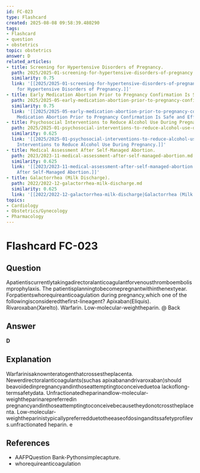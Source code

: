 ```yaml
---
id: FC-023
type: Flashcard
created: 2025-08-08 09:58:39.480290
tags:
- Flashcard
- question
- obstetrics
topic: obstetrics
answer: D
related_articles:
- title: Screening for Hypertensive Disorders of Pregnancy.
  path: 2025/2025-01-screening-for-hypertensive-disorders-of-pregnancy.md
  similarity: 0.75
  link: '[[2025/2025-01-screening-for-hypertensive-disorders-of-pregnancy|Screening
    for Hypertensive Disorders of Pregnancy.]]'
- title: Early Medication Abortion Prior to Pregnancy Confirmation Is Safe and Effective.
  path: 2025/2025-05-early-medication-abortion-prior-to-pregnancy-confirmation-is.md
  similarity: 0.75
  link: '[[2025/2025-05-early-medication-abortion-prior-to-pregnancy-confirmation-is|Early
    Medication Abortion Prior to Pregnancy Confirmation Is Safe and Effective.]]'
- title: Psychosocial Interventions to Reduce Alcohol Use During Pregnancy.
  path: 2025/2025-01-psychosocial-interventions-to-reduce-alcohol-use-during-preg.md
  similarity: 0.625
  link: '[[2025/2025-01-psychosocial-interventions-to-reduce-alcohol-use-during-preg|Psychosocial
    Interventions to Reduce Alcohol Use During Pregnancy.]]'
- title: Medical Assessment After Self-Managed Abortion.
  path: 2023/2023-11-medical-assessment-after-self-managed-abortion.md
  similarity: 0.625
  link: '[[2023/2023-11-medical-assessment-after-self-managed-abortion|Medical Assessment
    After Self-Managed Abortion.]]'
- title: Galactorrhea (Milk Discharge).
  path: 2022/2022-12-galactorrhea-milk-discharge.md
  similarity: 0.625
  link: '[[2022/2022-12-galactorrhea-milk-discharge|Galactorrhea (Milk Discharge).]]'
topics:
- Cardiology
- Obstetrics/Gynecology
- Pharmacology
---
```


# Flashcard FC-023

## Question

Apatientiscurrentlytakingadirectoralanticoagulantforvenousthromboembolismprophylaxis. The patientisplanningtobecomepregnantwithinthenextyear. Forpatientswhorequireanticoagulation during pregnancy,which one of the followingisconsideredthefirst-lineagent? Apixaban(Eliquis). Rivaroxaban(Xarelto). Warfarin. Low-molecular-weightheparin. @ Back

## Answer

**D**

## Explanation

Warfarinisaknownteratogenthatcrossestheplacenta. Newerdirectoralanticoagulants(suchas apixabanandrivaroxaban)should beavoidedinpregnancyandinthoseattemptingtoconceiveduetoa lackoflong-termsafetydata. Unfractionatedheparinandlow-molecular-weightheparinarepreferredin pregnancyandinthoseattemptingtoconceivebecausetheydonotcrosstheplacenta. Low-molecular- weightheparinistypicallypreferredduetotheeaseofdosinganditssafetyprofilevs.unfractionated heparin. e

## References

- AAFPQuestion Bank-Pythonsimplecapture.
- whorequireanticoagulation

